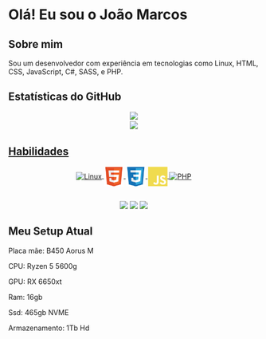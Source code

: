   # Olá! Eu sou o João Marcos

## Sobre mim

<p>Sou um desenvolvedor com experiência em tecnologias como Linux, HTML, CSS, JavaScript, C#, SASS, e PHP. </p>


## Estatísticas do GitHub

<div align="center">
  <a href="https://github.com/jjoaom">
  <img height="333rem" src="https://github-readme-stats-sigma-five.vercel.app/api/top-langs/?username=jjoaom&show_icons=true&theme=algolia"/>
</div>

<div align="center">
 <img height="200rem" src="https://github-readme-stats-sigma-five.vercel.app/api?username=jjoaom&show_icons=true&theme=algolia"/>
</div>
  
## Habilidades

<div align="center">
  <img align="center" alt="Linux" height="40" width="40" src="https://cdn.jsdelivr.net/gh/devicons/devicon/icons/linux/linux-original.svg">
  <img align="center" alt="HTML" height="40" width="40" src="https://raw.githubusercontent.com/devicons/devicon/master/icons/html5/html5-original.svg">
  <img align="center" alt="CSS" height="40" width="40" src="https://raw.githubusercontent.com/devicons/devicon/master/icons/css3/css3-original.svg">
  <img align="center" alt="JavaScript" height="40" width="40" src="https://raw.githubusercontent.com/devicons/devicon/master/icons/javascript/javascript-plain.svg">
  <img align="center" alt="PHP" height="40" width="40" src="https://cdn.jsdelivr.net/gh/devicons/devicon/icons/php/php-plain.svg">
</div>
  
  ##
  
  <div align="center"> 
  <a href="https://instagram.com/jjoaomm" target="_blank"><img src="https://img.shields.io/badge/-Instagram-%23E4405F?style=for-the-badge&logo=instagram&logoColor=white" target="_blank"></a>
  <a href = "mailto:joaomarcos.aquino@hotmail.com"><img src="https://img.shields.io/badge/Microsoft_Outlook-0078D4?style=for-the-badge&logo=microsoft-outlook&logoColor=white" target="_blank"></a>
  <a href="https://www.linkedin.com/in/jjoaom/" target="_blank"><img src="https://img.shields.io/badge/-LinkedIn-%230077B5?style=for-the-badge&logo=linkedin&logoColor=white" target="_blank"></a> 
  </div>
  
  
  ## Meu Setup Atual
  
  <p>Placa mãe: B450 Aorus M</p>
  <p>CPU: Ryzen 5 5600g</p>
  <p>GPU: RX 6650xt</p>
  <p>Ram: 16gb</p>
  <p>Ssd: 465gb NVME</p>
  <p>Armazenamento: 1Tb Hd</p>
  
